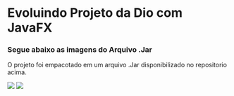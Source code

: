 # Evoluindo Projeto da Dio com JavaFX

### Segue abaixo as imagens do Arquivo .Jar
O projeto foi empacotado em um arquivo .Jar disponibilizado no repositorio acima.

<img src="\src\META-INF\img">
<img src="\src\META-INF\img">
